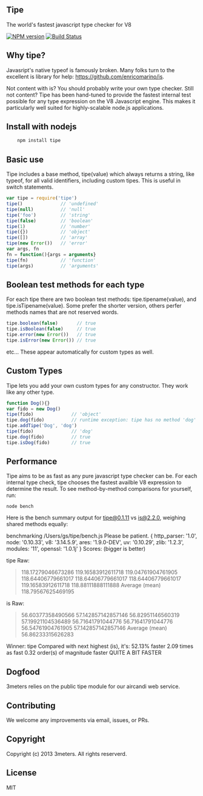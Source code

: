 ## Tipe

The world's fastest javascript type checker for V8

[![NPM version](https://badge.fury.io/js/tipe.png)](http://badge.fury.io/js/tipe)
[![Build Status](https://secure.travis-ci.org/3meters/tipe.png)](http://travis-ci.org/3meters/tipe)

## Why tipe?

Javasript's native typeof is famously broken. Many folks turn to the excellent is library for help: https://github.com/enricomarino/is.

Not content with is?  You should probably write your own type checker. Still not content?  Tipe has been hand-tuned to provide the fastest internal test possible for any type expression on the V8 Javascript engine.  This makes it particularly well suited for highly-scalable node.js applications.

## Install with nodejs
```js
    npm install tipe
```

## Basic use
Tipe includes a base method, tipe(value) which always returns a string, like typeof, for all valid identifiers, including custom tipes. This is useful in switch statements.  
```js
var tipe = require('tipe')
tipe()              // 'undefined'
tipe(null)          // 'null'
tipe('foo')         // 'string'
tipe(false)         // 'boolean'
tipe(1)             // 'number'
tipe({})            // 'object'
tipe([])            // 'array'
tipe(new Error())   // 'error'
var args, fn
fn = function(){args = arguments}
tipe(fn)            // 'function'
tipe(args)          // 'arguments'
```

## Boolean test methods for each type
For each tipe there are two boolean test methods: tipe.tipename(value), and tipe.isTipename(value).  Some prefer the shorter version, others perfer methods names that are not reserved words.  
```js
tipe.boolean(false)       // true
tipe.isBoolean(false)     // true
tipe.error(new Error())   // true
tipe.isError(new Error()) // true
```
etc...  These appear automatically for custom types as well.  

## Custom Types
Tipe lets you add your own custom types for any constructor. They work like any other type.  
```js
function Dog(){}
var fido = new Dog()
tipe(fido)              // 'object'
tipe.dog(fido)          // runtime exception: tipe has no method 'dog'
tipe.addTipe('Dog', 'dog')
tipe(fido)              // 'dog'
tipe.dog(fido)          // true
tipe.isDog(fido)        // true
```

## Performance
Tipe aims to be as fast as any pure javascript type checker can be.  For each internal type check, tipe chooses the fastest availble V8 expression to determine the result. To see method-by-method comparisons for yourself, run:
```
node bench
```
Here is the bench summary output for tipe@0.1.11 vs is@2.2.0, weighing shared methods equally:

benchmarking /Users/gs/tipe/bench.js
Please be patient.
{ http_parser: '1.0',
  node: '0.10.33',
  v8: '3.14.5.9',
  ares: '1.9.0-DEV',
  uv: '0.10.29',
  zlib: '1.2.3',
  modules: '11',
  openssl: '1.0.1j' }
Scores: (bigger is better)

tipe
Raw:
 > 118.17279046673286
 > 119.16583912611718
 > 119.04761904761905
 > 118.64406779661017
 > 118.64406779661017
 > 118.64406779661017
 > 119.16583912611718
 > 118.88111888111888
Average (mean) 118.79567625469195

is
Raw:
 > 56.60377358490566
 > 57.142857142857146
 > 56.82951146560319
 > 57.19921104536489
 > 56.71641791044776
 > 56.71641791044776
 > 56.54761904761905
 > 57.142857142857146
Average (mean) 56.86233315626283

Winner: tipe
Compared with next highest (is), it's:
52.13% faster
2.09 times as fast
0.32 order(s) of magnitude faster
QUITE A BIT FASTER


## Dogfood
3meters relies on the public tipe module for our aircandi web service.

## Contributing
We welcome any improvements via email, issues, or PRs.

## Copyright
Copyright (c) 2013 3meters.  All rights reserverd.

## License
MIT
